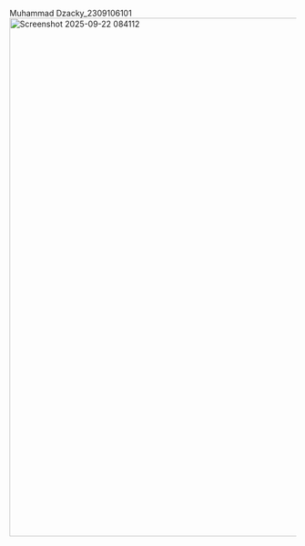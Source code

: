Muhammad Dzacky_2309106101
<img width="1919" height="910" alt="Screenshot 2025-09-22 084112" src="https://github.com/user-attachments/assets/3bd93f0c-3e60-4b50-8e90-6b45e941a4a5" />
